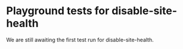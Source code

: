 # Playground tests for disable-site-health
We are still awaiting the first test run for disable-site-health.
